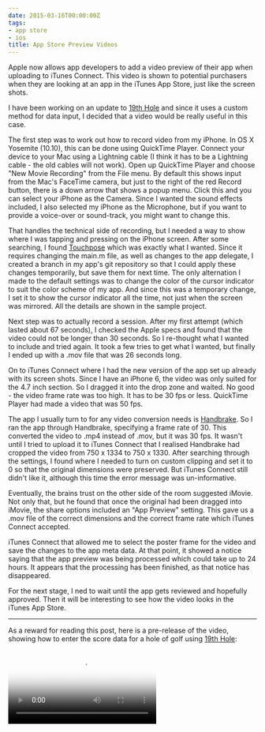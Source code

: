 ```yaml
---
date: 2015-03-16T00:00:00Z
tags:
- app store
- ios
title: App Store Preview Videos
---
```


Apple now allows app developers to add a video preview of their app when
uploading to iTunes Connect. This video is shown to potential purchasers when
they are looking at an app in the iTunes App Store, just like the screen shots.

I have been working on an update to [19th Hole][1] and since it uses a custom
method for data input, I decided that a video would be really useful in this
case.

The first step was to work out how to record video from my iPhone. In OS X
Yosemite (10.10), this can be done using QuickTime Player. Connect your device
to your Mac using a Lightning cable (I think it has to be a Lightning cable -
the old cables will not work). Open up QuickTime Player and choose "New Movie
Recording" from the File menu. By default this shows input from the Mac's
FaceTime camera, but just to the right of the red Record button, there is a down
arrow that shows a popup menu. Click this and you can select your iPhone as the
Camera. Since I wanted the sound effects included, I also selected my iPhone as
the Microphone, but if you want to provide a voice-over or sound-track, you
might want to change this.

That handles the technical side of recording, but I needed a way to show where I
was tapping and pressing on the iPhone screen. After some searching, I found
[Touchpose][2] which was exactly what I wanted. Since it requires changing the
main.m file, as well as changes to the app delegate, I created a branch in my
app's git repository so that I could apply these changes temporarily, but save
them for next time. The only alternation I made to the default settings was to
change the color of the cursor indicator to suit the color scheme of my app. And
since this was a temporary change, I set it to show the cursor indicator all the
time, not just when the screen was mirrored. All the details are shown in the
sample project.

Next step was to actually record a session. After my first attempt (which lasted
about 67 seconds), I checked the Apple specs and found that the video could not
be longer than 30 seconds. So I re-thought what I wanted to include and tried
again. It took a few tries to get what I wanted, but finally I ended up with a
.mov file that was 26 seconds long.

On to iTunes Connect where I had the new version of the app set up already with
its screen shots. Since I have an iPhone 6, the video was only suited for the
4.7 inch section. So I dragged it into the drop zone and waited. No good - the
video frame rate was too high. It has to be 30 fps or less. QuickTime Player had
made a video that was 50 fps.

The app I usually turn to for any video conversion needs is [Handbrake][3]. So I
ran the app through Handbrake, specifying a frame rate of 30. This converted the
video to .mp4 instead of .mov, but it was 30 fps. It wasn't until I tried to
upload it to iTunes Connect that I realised Handbrake had cropped the video from
750 x 1334 to 750 x 1330. After searching through the settings, I found where I
needed to turn on custom clipping and set it to 0 so that the original
dimensions were preserved. But iTunes Connect still didn't like it, although
this time the error message was un-informative.

Eventually, the brains trust on the other side of the room suggested iMovie. Not
only that, but he found that once the original had been dragged into iMovie, the
share options included an "App Preview" setting. This gave us a .mov file of the
correct dimensions and the correct frame rate which iTunes Connect accepted.

iTunes Connect that allowed me to select the poster frame for the video and save
the changes to the app meta data. At that point, it showed a notice saying that
the app preview was being processed which could take up to 24 hours. It appears
that the processing has been finished, as that notice has disappeared.

For the next stage, I ned to wait until the app gets reviewed and hopefully
approved. Then it will be interesting to see how the video looks in the iTunes
App Store.

---

As a reward for reading this post, here is a pre-release of the video, showing
how to enter the score data for a hole of golf using [19th Hole][1]:

<video controls poster="/images/19thHole-scoring-web.png">
  <source src="/images/19thHole-scoring-web.mp4" type="video/mp4">
	Your browser does not support the video tag.
</video>

[1]: https://troz.net/19th-hole/
[2]: https://github.com/toddreed/Touchpose
[3]: https://handbrake.fr
